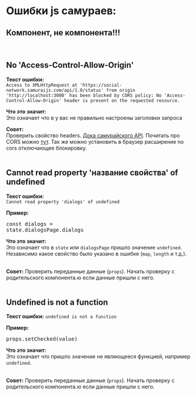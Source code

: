 # Ошибки js самураев:

## Компонент, не компонента!!!
<br>

## No 'Access-Control-Allow-Origin'
**Текст ошибки:**\
```Access to XMLHttpRequest at 'https://social-network.samuraijs.com/api/1.0/status' from origin 'http://localhost:3000' has been blocked by CORS policy: No 'Access-Control-Allow-Origin' header is present on the requested resource.```

**Что это значит:**\
Это означает что в у вас не правильно настроены заголовки запроса<br>

**Совет:**\
Проверить свойство headers. [Дока самурайского API](https://docs.google.com/document/d/1ZSXmTzkgq_Kj1VbWuq8fTv_DPD95GFDvPZgqFeIYGoM/edit).
Почитать про CORS можно [тут](https://developer.mozilla.org/ru/docs/Web/HTTP/CORS). Так же можно установить в браузер расширение no cors отключающее блокировку.
<br><br>

## Cannot read property 'название свойства' of undefined
**Текст ошибки:**\
`Cannot read property 'dialogs' of undefined`

**Пример:** <pre>const dialogs = state.dialogsPage.dialogs</pre>

**Что это значит:**\
Это означает что в `state` или `dialogsPage` пришло значение `undefined`. Независимо какое свойство было указано в ошибке (`map`, `length` и т.д.).<br><br>

**Совет:** Проверить переданные данные (`props`). Начать проверку с родительского компонента.ю если данные пришли с него.
<br><br>

## Undefined is not a function
**Текст ошибки:** `undefined is not a function`

**Пример:** <pre>props.setChecked(value)</pre>

**Что это значит:**\
Это означает что пришло значение не являющееся функцией, например `undefined`.<br><br>

**Совет:** Проверить переданные данные (`props`). Начать проверку с родительского компонента.ю если данные пришли с него.